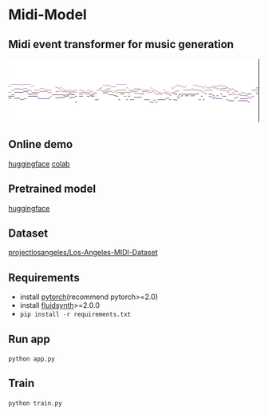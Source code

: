 # Midi-Model

## Midi event transformer for music generation

![](./banner.png)

## Online demo

[huggingface](https://huggingface.co/spaces/skytnt/midi-composer)
[colab]((https://colab.research.google.com/drive/1x0iZkVakn3VBouIMXuzQ2OFhqYiAA3UE?usp=sharing))

## Pretrained model

[huggingface](https://huggingface.co/skytnt/midi-model/blob/main/model.ckpt)

## Dataset

[projectlosangeles/Los-Angeles-MIDI-Dataset](https://huggingface.co/datasets/projectlosangeles/Los-Angeles-MIDI-Dataset)

## Requirements

- install [pytorch](https://pytorch.org/)(recommend pytorch>=2.0)
- install [fluidsynth](https://www.fluidsynth.org/)>=2.0.0
- `pip install -r requirements.txt`

## Run app

`python app.py`

## Train 

`python train.py`
 
